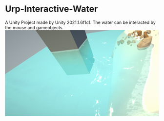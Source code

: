 # Urp-Interactive-Water
A Unity Project made by Unity 2021.1.6f1c1. 
The water can be interacted by the mouse and gameobjects.
![Display](https://github.com/LoveAIhuihui/Urp-Interactive-Water/blob/main/Assets/Ripple/Texture/Display.png)

